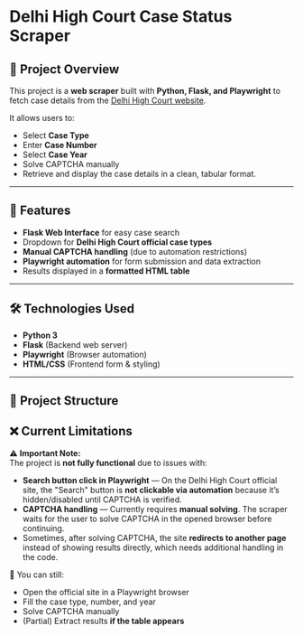 # Delhi High Court Case Status Scraper

## 📌 Project Overview
This project is a **web scraper** built with **Python, Flask, and Playwright** to fetch case details from the [Delhi High Court website](https://delhihighcourt.nic.in/).

It allows users to:
- Select **Case Type**
- Enter **Case Number**
- Select **Case Year**
- Solve CAPTCHA manually
- Retrieve and display the case details in a clean, tabular format.

---

## 🚀 Features
- **Flask Web Interface** for easy case search
- Dropdown for **Delhi High Court official case types**
- **Manual CAPTCHA handling** (due to automation restrictions)
- **Playwright automation** for form submission and data extraction
- Results displayed in a **formatted HTML table**

---

## 🛠️ Technologies Used
- **Python 3**
- **Flask** (Backend web server)
- **Playwright** (Browser automation)
- **HTML/CSS** (Frontend form & styling)

---

## 📂 Project Structure


## ❌ Current Limitations
⚠️ **Important Note:**  
The project is **not fully functional** due to issues with:
- **Search button click in Playwright** — On the Delhi High Court official site, the "Search" button is **not clickable via automation** because it’s hidden/disabled until CAPTCHA is verified.
- **CAPTCHA handling** — Currently requires **manual solving**. The scraper waits for the user to solve CAPTCHA in the opened browser before continuing.
- Sometimes, after solving CAPTCHA, the site **redirects to another page** instead of showing results directly, which needs additional handling in the code.

🔹 You can still:
- Open the official site in a Playwright browser
- Fill the case type, number, and year
- Solve CAPTCHA manually
- (Partial) Extract results **if the table appears**


